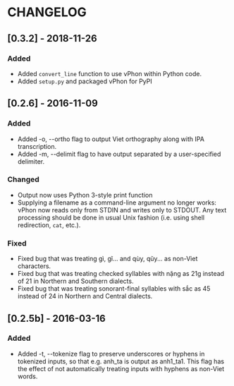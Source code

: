 # CHANGELOG

## [0.3.2] - 2018-11-26
### Added
- Added `convert_line` function to use vPhon within Python code.
- Added `setup.py` and packaged vPhon for PyPI

## [0.2.6] - 2016-11-09
### Added
- Added -o, --ortho flag to output Viet orthography along with IPA transcription.
- Added -m, --delimit flag to have output separated by a user-specified delimiter.

### Changed
- Output now uses Python 3-style print function
- Supplying a filename as a command-line argument no longer works: vPhon now reads only from STDIN and writes only to STDOUT. Any text processing should be done in usual Unix fashion (i.e. using shell redirection, `cat`, etc.).

### Fixed
- Fixed bug that was treating gì, gĩ... and qùy, qũy...  as non-Viet characters.
- Fixed bug that was treating checked syllables with nặng as 21g instead of 21 in Northern and Southern dialects.
- Fixed bug that was treating sonorant-final syllables with sắc as 45 instead of 24 in Northern and Central dialects.

## [0.2.5b] - 2016-03-16
### Added
- Added -t, --tokenize flag to preserve underscores or hyphens in tokenized inputs, so that e.g. anh_ta is output as anh1_ta1.
This flag has the effect of not automatically treating inputs with hyphens as non-Viet words.

